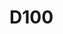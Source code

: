 # D100



<figure><img src="../../.gitbook/assets/A.S 조치 이미지-01.jpg" alt=""><figcaption></figcaption></figure>

<figure><img src="../../.gitbook/assets/A.S 조치 이미지-02.jpg" alt=""><figcaption></figcaption></figure>

<figure><img src="../../.gitbook/assets/A.S 조치 이미지-04.jpg" alt=""><figcaption></figcaption></figure>

<figure><img src="../../.gitbook/assets/A.S 조치 이미지-05.jpg" alt=""><figcaption></figcaption></figure>

<figure><img src="../../.gitbook/assets/A.S 조치 이미지-06.jpg" alt=""><figcaption></figcaption></figure>

<figure><img src="../../.gitbook/assets/A.S 조치 이미지-07.jpg" alt=""><figcaption></figcaption></figure>

<figure><img src="../../.gitbook/assets/A.S 조치 이미지-11.jpg" alt=""><figcaption></figcaption></figure>

<figure><img src="../../.gitbook/assets/A.S 조치 이미지-12.jpg" alt=""><figcaption></figcaption></figure>

<figure><img src="../../.gitbook/assets/A.S 조치 이미지-13.jpg" alt=""><figcaption></figcaption></figure>

<figure><img src="../../.gitbook/assets/A.S 조치 이미지-14.jpg" alt=""><figcaption></figcaption></figure>

<figure><img src="../../.gitbook/assets/A.S 조치 이미지-15.jpg" alt=""><figcaption></figcaption></figure>

<figure><img src="../../.gitbook/assets/A.S 조치 이미지-16.jpg" alt=""><figcaption></figcaption></figure>

<figure><img src="../../.gitbook/assets/A.S 조치 이미지-17.jpg" alt=""><figcaption></figcaption></figure>

<figure><img src="../../.gitbook/assets/A.S 조치 이미지-18.jpg" alt=""><figcaption></figcaption></figure>

<figure><img src="../../.gitbook/assets/A.S 조치 이미지-25.jpg" alt=""><figcaption></figcaption></figure>

<figure><img src="../../.gitbook/assets/A.S 조치 이미지-78.jpg" alt=""><figcaption></figcaption></figure>

<figure><img src="../../.gitbook/assets/A.S 조치 이미지-79.jpg" alt=""><figcaption></figcaption></figure>

<figure><img src="../../.gitbook/assets/A.S 조치 이미지-80.jpg" alt=""><figcaption></figcaption></figure>

<figure><img src="../../.gitbook/assets/A.S 조치 이미지-81.jpg" alt=""><figcaption></figcaption></figure>

<figure><img src="../../.gitbook/assets/A.S 조치 이미지-82.jpg" alt=""><figcaption></figcaption></figure>
